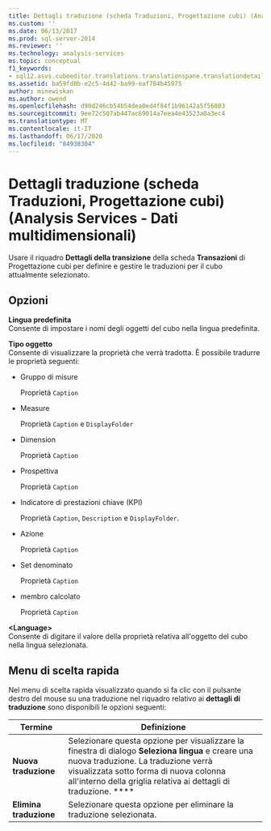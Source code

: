 ```yaml
---
title: Dettagli traduzione (scheda Traduzioni, Progettazione cubi) (Analysis Services-Dati multidimensionali) | Microsoft Docs
ms.custom: ''
ms.date: 06/13/2017
ms.prod: sql-server-2014
ms.reviewer: ''
ms.technology: analysis-services
ms.topic: conceptual
f1_keywords:
- sql12.asvs.cubeeditor.translations.translationspane.translationdetails.f1
ms.assetid: ba59fd0b-e2c5-4d42-ba99-eaf784b45975
author: minewiskan
ms.author: owend
ms.openlocfilehash: d90d246cb54b54dea0ed4f84f1b96142a5f56803
ms.sourcegitcommit: 9ee72c507ab447ac69014a7eea4e43523a0a3ec4
ms.translationtype: MT
ms.contentlocale: it-IT
ms.lasthandoff: 06/17/2020
ms.locfileid: "84938304"
---
```

# <a name="translation-details-translations-tab-cube-designer-analysis-services---multidimensional-data"></a>Dettagli traduzione (scheda Traduzioni, Progettazione cubi) (Analysis Services - Dati multidimensionali)
  Usare il riquadro **Dettagli della transizione** della scheda **Transazioni** di Progettazione cubi per definire e gestire le traduzioni per il cubo attualmente selezionato.  
  
## <a name="options"></a>Opzioni  
 **Lingua predefinita**  
 Consente di impostare i nomi degli oggetti del cubo nella lingua predefinita.  
  
 **Tipo oggetto**  
 Consente di visualizzare la proprietà che verrà tradotta. È possibile tradurre le proprietà seguenti:  
  
-   Gruppo di misure  
  
     Proprietà `Caption`  
  
-   Measure  
  
     Proprietà `Caption` e `DisplayFolder`  
  
-   Dimension  
  
     Proprietà `Caption`  
  
-   Prospettiva  
  
     Proprietà `Caption`  
  
-   Indicatore di prestazioni chiave (KPI)  
  
     Proprietà `Caption`, `Description` e `DisplayFolder`.  
  
-   Azione  
  
     Proprietà `Caption`  
  
-   Set denominato  
  
     Proprietà `Caption`  
  
-   membro calcolato  
  
     Proprietà `Caption`  
  
 **\<Language>**  
 Consente di digitare il valore della proprietà relativa all'oggetto del cubo nella lingua selezionata.  
  
## <a name="context-menu"></a>Menu di scelta rapida  
 Nel menu di scelta rapida visualizzato quando si fa clic con il pulsante destro del mouse su una traduzione nel riquadro relativo ai **dettagli di traduzione** sono disponibili le opzioni seguenti:  
  
|Termine|Definizione|  
|----------|----------------|  
|**Nuova traduzione**|Selezionare questa opzione per visualizzare la finestra di dialogo **Seleziona lingua** e creare una nuova traduzione. La traduzione verrà visualizzata sotto forma di nuova colonna all'interno della griglia relativa ai dettagli di traduzione. ****|  
|**Elimina traduzione**|Selezionare questa opzione per eliminare la traduzione selezionata.|  
  
  
